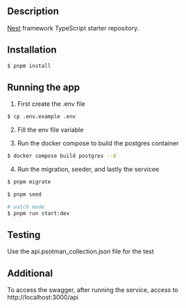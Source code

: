 ## Description

[Nest](https://github.com/nestjs/nest) framework TypeScript starter repository.

## Installation

```bash
$ pnpm install
```

## Running the app

1. First create the .env file

```bash
$ cp .env.example .env
```

2. Fill the env file variable

3. Run the docker compose to build the postgres container

```bash
$ docker compose build postgres --d
```

4. Run the migration, seeder, and lastly the servicee
 
```bash
$ pnpm migrate

$ pnpm seed

# watch mode
$ pnpm run start:dev
```

## Testing

Use the api.psotman_collection.json file for the test

## Additional

To access the swagger, after running the service, access to http://localhost:3000/api
